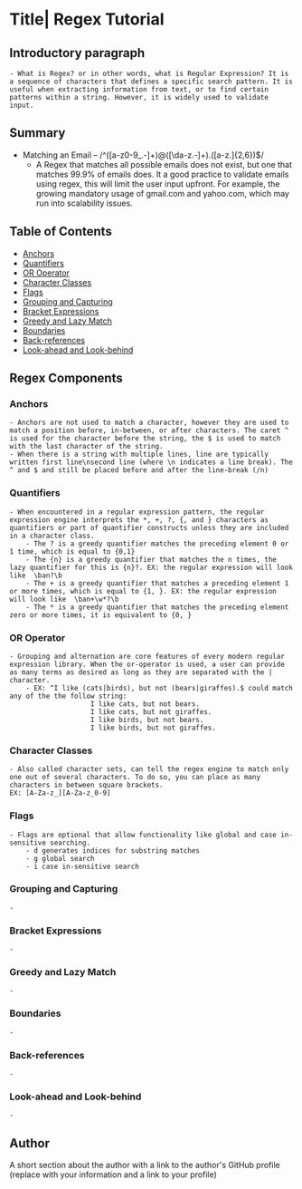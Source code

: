 # Title| Regex Tutorial

## Introductory paragraph

    - What is Regex? or in other words, what is Regular Expression? It is a sequence of characters that defines a specific search pattern. It is useful when extracting information from text, or to find certain patterns within a string. However, it is widely used to validate input.

## Summary

- Matching an Email – /^([a-z0-9_\.-]+)@([\da-z\.-]+)\.([a-z\.]{2,6})$/
  - A Regex that matches all possible emails does not exist, but one that matches 99.9% of emails does. It a good practice to validate emails using regex, this will limit the user input upfront. For example, the growing mandatory usage of gmail.com and yahoo.com, which may run into scalability issues.

## Table of Contents

- [Anchors](#anchors)
- [Quantifiers](#quantifiers)
- [OR Operator](#or-operator)
- [Character Classes](#character-classes)
- [Flags](#flags)
- [Grouping and Capturing](#grouping-and-capturing)
- [Bracket Expressions](#bracket-expressions)
- [Greedy and Lazy Match](#greedy-and-lazy-match)
- [Boundaries](#boundaries)
- [Back-references](#back-references)
- [Look-ahead and Look-behind](#look-ahead-and-look-behind)

## Regex Components

### Anchors

    - Anchors are not used to match a character, however they are used to match a position before, in-between, or after characters. The caret ^ is used for the character before the string, the $ is used to match with the last character of the string.
    - When there is a string with multiple lines, line are typically written first line\nsecond line (where \n indicates a line break). The ^ and $ and still be placed before and after the line-break (/n)

### Quantifiers

    - When encountered in a regular expression pattern, the regular expression engine interprets the *, +, ?, {, and } characters as quantifiers or part of quantifier constructs unless they are included in a character class.
        - The ? is a greedy quantifier matches the preceding element 0 or 1 time, which is equal to {0,1}
        - The {n} is a greedy quantifier that matches the n times, the lazy quantifier for this is {n}?. EX: the regular expression will look like  \ban?\b
        - The + is a greedy quantifier that matches a preceding element 1 or more times, which is equal to {1, }. EX: the regular expression will look like  \ban+\w*?\b
        - The * is a greedy quantifier that matches the preceding element zero or more times, it is equivalent to {0, }

### OR Operator

    - Grouping and alternation are core features of every modern regular expression library. When the or-operator is used, a user can provide as many terms as desired as long as they are separated with the | character.
        - EX: ^I like (cats|birds), but not (bears|giraffes).$ could match any of the the follow string:
                        I like cats, but not bears.
                        I like cats, but not giraffes.
                        I like birds, but not bears.
                        I like birds, but not giraffes.

### Character Classes

    - Also called character sets, can tell the regex engine to match only one out of several characters. To do so, you can place as many characters in between square brackets.
    EX: [A-Za-z_][A-Za-z_0-9]

### Flags

    - Flags are optional that allow functionality like global and case in-sensitive searching.
        - d generates indices for substring matches
        - g global search
        - i case in-sensitive search

### Grouping and Capturing

    -

### Bracket Expressions

    -

### Greedy and Lazy Match

    -

### Boundaries

    -

### Back-references

    -

### Look-ahead and Look-behind

    -

## Author

A short section about the author with a link to the author's GitHub profile (replace with your information and a link to your profile)
